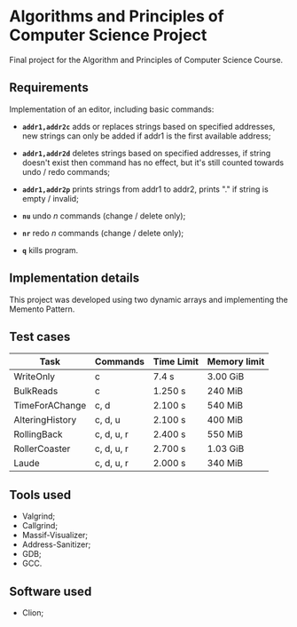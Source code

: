 # Algorithms and Principles of Computer Science Project

Final project for the Algorithm and Principles of Computer Science Course.

## Requirements

Implementation of an editor, including basic commands:

- **`addr1,addr2c`** adds or replaces strings based on specified addresses, new strings can only be added if addr1 is the first available address;

- **`addr1,addr2d`** deletes strings based on specified addresses, if string doesn't exist then command has no effect, but it's still counted towards undo / redo commands;

- **`addr1,addr2p`** prints strings from addr1 to addr2, prints "." if string is empty / invalid;

- **`nu`** undo _n_ commands (change / delete only);

- **`nr`** redo _n_ commands (change / delete only);

- **`q`** kills program. 

## Implementation details

This project was developed using two dynamic arrays and implementing the Memento Pattern.

## Test cases

| Task            | Commands   | Time Limit | Memory limit |
| --------------- | ---------- | ---------- | ------------ |
| WriteOnly       | c          | 7.4 s      | 3.00 GiB     |
| BulkReads       | c          | 1.250 s    | 240 MiB      |
| TimeForAChange  | c, d       | 2.100 s    | 540 MiB      |
| AlteringHistory | c, d, u    | 2.100 s    | 400 MiB      |
| RollingBack     | c, d, u, r | 2.400 s    | 550 MiB      |
| RollerCoaster   | c, d, u, r | 2.700 s    | 1.03 GiB     |
| Laude           | c, d, u, r | 2.000 s    | 340 MiB      |

## Tools used

- Valgrind;
- Callgrind;
- Massif-Visualizer;
- Address-Sanitizer;
- GDB;
- GCC.

## Software used

- Clion;
